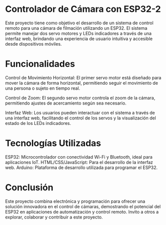 # Controlador de Cámara con ESP32-2
Este proyecto tiene como objetivo el desarrollo de un sistema de control remoto para una cámara de filmación utilizando un ESP32. El sistema permite manejar dos servo motores y LEDs indicadores a través de una interfaz web, brindando una experiencia de usuario intuitiva y accesible desde dispositivos móviles.

# Funcionalidades
Control de Movimiento Horizontal: El primer servo motor está diseñado para mover la cámara de forma horizontal, permitiendo seguir el movimiento de una persona o sujeto en tiempo real.

Control de Zoom: El segundo servo motor controla el zoom de la cámara, permitiendo ajustes de acercamiento según sea necesario.

Interfaz Web: Los usuarios pueden interactuar con el sistema a través de una interfaz web, facilitando el control de los servos y la visualización del estado de los LEDs indicadores.

# Tecnologías Utilizadas
ESP32: Microcontrolador con conectividad Wi-Fi y Bluetooth, ideal para aplicaciones IoT.
HTML/CSS/JavaScript: Para el desarrollo de la interfaz web.
Arduino: Plataforma de desarrollo utilizada para programar el ESP32.
# Conclusión
Este proyecto combina electrónica y programación para ofrecer una solución innovadora en el control de cámaras, demostrando el potencial del ESP32 en aplicaciones de automatización y control remoto. Invito a otros a explorar, colaborar y contribuir a este proyecto.
